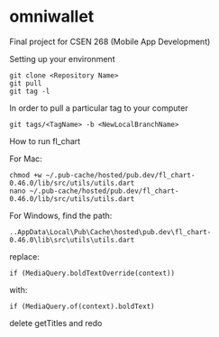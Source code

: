 # omniwallet
Final project for CSEN 268 (Mobile App Development)

Setting up your environment
```
git clone <Repository Name>
git pull
git tag -l
```
In order to pull a particular tag to your computer
```
git tags/<TagName> -b <NewLocalBranchName>
```

How to run fl_chart

For Mac:
```
chmod +w ~/.pub-cache/hosted/pub.dev/fl_chart-0.46.0/lib/src/utils/utils.dart
nano ~/.pub-cache/hosted/pub.dev/fl_chart-0.46.0/lib/src/utils/utils.dart
```

For Windows, find the path:
```
..AppData\Local\Pub\Cache\hosted\pub.dev\fl_chart-0.46.0\lib\src\utils\utils.dart
```
replace:
```
if (MediaQuery.boldTextOverride(context))
```
with:
```
if (MediaQuery.of(context).boldText)
```
delete getTitles and redo
